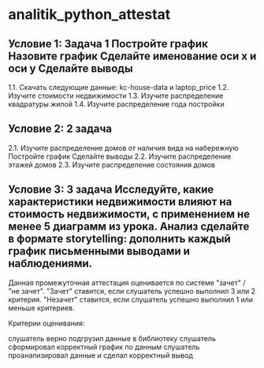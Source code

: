 # analitik_python_attestat
## Условие 1: Задача 1 Постройте график Назовите график Сделайте именование оси x и оси y Сделайте выводы
1.1. Скачать следующие данные: kc-house-data и laptop_price 
1.2. Изучите стоимости недвижимости 
1.3. Изучите распределение квадратуры жилой 
1.4. Изучите распределение года постройки

## Условие 2: 2 задача 
2.1. Изучите распределение домов от наличия вида на набережную Постройте график Сделайте выводы
2.2. Изучите распределение этажей домов 
2.3. Изучите распределение состояния домов

## Условие 3: 3 задача Исследуйте, какие характеристики недвижимости влияют на стоимость недвижимости, с применением не менее 5 диаграмм из урока. Анализ сделайте в формате storytelling: дополнить каждый график письменными выводами и наблюдениями.

Данная промежуточная аттестация оценивается по системе "зачет" / "не зачет". "Зачет" ставится, если слушатель успешно выполнил 3 или 2 критерия. "Незачет" ставится, если слушатель успешно выполнил 1 или меньше критериев.

Критерии оценивания:

слушатель верно подгрузил данные в библиотеку
слушатель сформировал корректный график по данным
слушатель проанализировал данные и сделал корректный вывод
